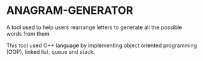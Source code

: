 # ANAGRAM-GENERATOR
A tool used to help users rearrange letters to generate all the possible words from them

This tool used C++ language by implementing object oriented programming (OOP), linked list, queue and stack.

